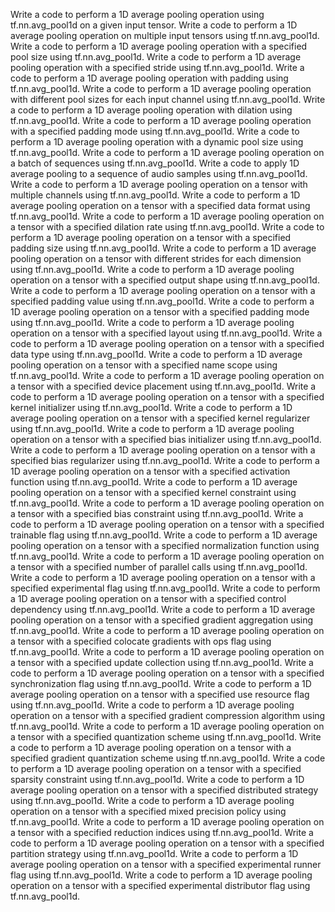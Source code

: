 Write a code to perform a 1D average pooling operation using tf.nn.avg_pool1d on a given input tensor.
Write a code to perform a 1D average pooling operation on multiple input tensors using tf.nn.avg_pool1d.
Write a code to perform a 1D average pooling operation with a specified pool size using tf.nn.avg_pool1d.
Write a code to perform a 1D average pooling operation with a specified stride using tf.nn.avg_pool1d.
Write a code to perform a 1D average pooling operation with padding using tf.nn.avg_pool1d.
Write a code to perform a 1D average pooling operation with different pool sizes for each input channel using tf.nn.avg_pool1d.
Write a code to perform a 1D average pooling operation with dilation using tf.nn.avg_pool1d.
Write a code to perform a 1D average pooling operation with a specified padding mode using tf.nn.avg_pool1d.
Write a code to perform a 1D average pooling operation with a dynamic pool size using tf.nn.avg_pool1d.
Write a code to perform a 1D average pooling operation on a batch of sequences using tf.nn.avg_pool1d.
Write a code to apply 1D average pooling to a sequence of audio samples using tf.nn.avg_pool1d.
Write a code to perform a 1D average pooling operation on a tensor with multiple channels using tf.nn.avg_pool1d.
Write a code to perform a 1D average pooling operation on a tensor with a specified data format using tf.nn.avg_pool1d.
Write a code to perform a 1D average pooling operation on a tensor with a specified dilation rate using tf.nn.avg_pool1d.
Write a code to perform a 1D average pooling operation on a tensor with a specified padding size using tf.nn.avg_pool1d.
Write a code to perform a 1D average pooling operation on a tensor with different strides for each dimension using tf.nn.avg_pool1d.
Write a code to perform a 1D average pooling operation on a tensor with a specified output shape using tf.nn.avg_pool1d.
Write a code to perform a 1D average pooling operation on a tensor with a specified padding value using tf.nn.avg_pool1d.
Write a code to perform a 1D average pooling operation on a tensor with a specified padding mode using tf.nn.avg_pool1d.
Write a code to perform a 1D average pooling operation on a tensor with a specified layout using tf.nn.avg_pool1d.
Write a code to perform a 1D average pooling operation on a tensor with a specified data type using tf.nn.avg_pool1d.
Write a code to perform a 1D average pooling operation on a tensor with a specified name scope using tf.nn.avg_pool1d.
Write a code to perform a 1D average pooling operation on a tensor with a specified device placement using tf.nn.avg_pool1d.
Write a code to perform a 1D average pooling operation on a tensor with a specified kernel initializer using tf.nn.avg_pool1d.
Write a code to perform a 1D average pooling operation on a tensor with a specified kernel regularizer using tf.nn.avg_pool1d.
Write a code to perform a 1D average pooling operation on a tensor with a specified bias initializer using tf.nn.avg_pool1d.
Write a code to perform a 1D average pooling operation on a tensor with a specified bias regularizer using tf.nn.avg_pool1d.
Write a code to perform a 1D average pooling operation on a tensor with a specified activation function using tf.nn.avg_pool1d.
Write a code to perform a 1D average pooling operation on a tensor with a specified kernel constraint using tf.nn.avg_pool1d.
Write a code to perform a 1D average pooling operation on a tensor with a specified bias constraint using tf.nn.avg_pool1d.
Write a code to perform a 1D average pooling operation on a tensor with a specified trainable flag using tf.nn.avg_pool1d.
Write a code to perform a 1D average pooling operation on a tensor with a specified normalization function using tf.nn.avg_pool1d.
Write a code to perform a 1D average pooling operation on a tensor with a specified number of parallel calls using tf.nn.avg_pool1d.
Write a code to perform a 1D average pooling operation on a tensor with a specified experimental flag using tf.nn.avg_pool1d.
Write a code to perform a 1D average pooling operation on a tensor with a specified control dependency using tf.nn.avg_pool1d.
Write a code to perform a 1D average pooling operation on a tensor with a specified gradient aggregation using tf.nn.avg_pool1d.
Write a code to perform a 1D average pooling operation on a tensor with a specified colocate gradients with ops flag using tf.nn.avg_pool1d.
Write a code to perform a 1D average pooling operation on a tensor with a specified update collection using tf.nn.avg_pool1d.
Write a code to perform a 1D average pooling operation on a tensor with a specified synchronization flag using tf.nn.avg_pool1d.
Write a code to perform a 1D average pooling operation on a tensor with a specified use resource flag using tf.nn.avg_pool1d.
Write a code to perform a 1D average pooling operation on a tensor with a specified gradient compression algorithm using tf.nn.avg_pool1d.
Write a code to perform a 1D average pooling operation on a tensor with a specified quantization scheme using tf.nn.avg_pool1d.
Write a code to perform a 1D average pooling operation on a tensor with a specified gradient quantization scheme using tf.nn.avg_pool1d.
Write a code to perform a 1D average pooling operation on a tensor with a specified sparsity constraint using tf.nn.avg_pool1d.
Write a code to perform a 1D average pooling operation on a tensor with a specified distributed strategy using tf.nn.avg_pool1d.
Write a code to perform a 1D average pooling operation on a tensor with a specified mixed precision policy using tf.nn.avg_pool1d.
Write a code to perform a 1D average pooling operation on a tensor with a specified reduction indices using tf.nn.avg_pool1d.
Write a code to perform a 1D average pooling operation on a tensor with a specified partition strategy using tf.nn.avg_pool1d.
Write a code to perform a 1D average pooling operation on a tensor with a specified experimental runner flag using tf.nn.avg_pool1d.
Write a code to perform a 1D average pooling operation on a tensor with a specified experimental distributor flag using tf.nn.avg_pool1d.